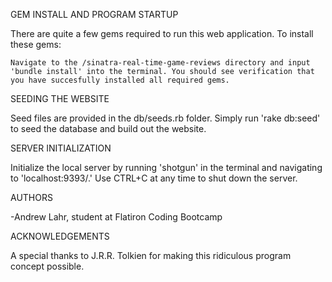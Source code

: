 GEM INSTALL AND PROGRAM STARTUP

There are quite a few gems required to run this web application. To install these gems:

    Navigate to the /sinatra-real-time-game-reviews directory and input 'bundle install' into the terminal. You should see verification that you have succesfully installed all required gems.

SEEDING THE WEBSITE

Seed files are provided in the db/seeds.rb folder. Simply run 'rake db:seed' to seed the database and build out the website.

SERVER INITIALIZATION

 Initialize the local server by running 'shotgun' in the terminal and navigating to 'localhost:9393/.' Use CTRL+C at any time to shut down the server.


AUTHORS

-Andrew Lahr, student at Flatiron Coding Bootcamp

ACKNOWLEDGEMENTS

A special thanks to J.R.R. Tolkien for making this ridiculous program concept possible.